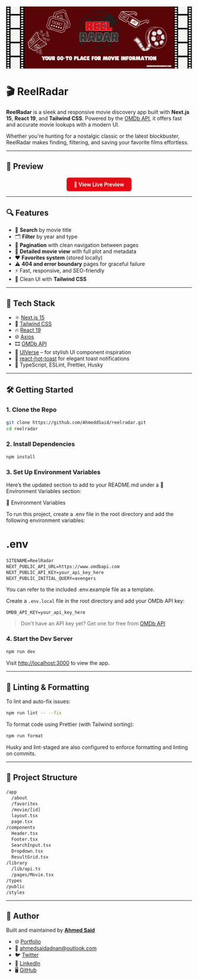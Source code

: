 <p align="center">
  <img src="https://raw.githubusercontent.com/AhmeddSaid/reelradar/refs/heads/master/public/assets/images/reelradar-banner.png" alt="ReelRadar banner" />
</p>

# 🎬 ReelRadar

**ReelRadar** is a sleek and responsive movie discovery app built with **Next.js 15**, **React 19**, and **Tailwind CSS**. Powered by the [OMDb API](https://www.omdbapi.com/), it offers fast and accurate movie lookups with a modern UI.

Whether you're hunting for a nostalgic classic or the latest blockbuster, ReelRadar makes finding, filtering, and saving your favorite films effortless.

---

## 📸 Preview

<p align="center">
  <a href="https://reelradar.ahmedsaidadnan.com" target="_blank" style="
    display: inline-block;
    background-color: #e50914;
    color: white;
    padding: 10px 20px;
    text-decoration: none;
    border-radius: 6px;
    font-weight: bold;
  ">
    🔗 View Live Preview
  </a>
</p>

---

## 🔍 Features

- 🔎 **Search** by movie title
- 🗂️ **Filter** by year and type
- 📄 **Pagination** with clean navigation between pages
- 📄 **Detailed movie view** with full plot and metadata
- ❤️ **Favorites system** (stored locally)
- ⚠️ **404 and error boundary** pages for graceful failure
- ⚡ Fast, responsive, and SEO-friendly
- 🎨 Clean UI with **Tailwind CSS**

---

## 🚀 Tech Stack

- ⚛️ [Next.js 15](https://nextjs.org/)
- 🎨 [Tailwind CSS](https://tailwindcss.com/)
- 🔥 [React 19](https://react.dev/)
- 🌐 [Axios](https://axios-http.com/)
- 🎞️ [OMDb API](https://www.omdbapi.com/)
- 🧩 [UIVerse](https://uiverse.io/) – for stylish UI component inspiration
- 🔔 [react-hot-toast](https://react-hot-toast.com/) for elegant toast notifications
- 🔧 TypeScript, ESLint, Prettier, Husky

---

## 🛠️ Getting Started

### 1. Clone the Repo

```bash
git clone https://github.com/AhmeddSaid/reelradar.git
cd reelradar
```

### 2. Install Dependencies

```bash
npm install
```

### 3. Set Up Environment Variables

Here’s the updated section to add to your README.md under a 🔐 Environment Variables section:

🔐 Environment Variables

To run this project, create a .env file in the root directory and add the following environment variables:

# .env

```NODE_ENV=development
SITENAME=ReelRadar
NEXT_PUBLIC_API_URL=https://www.omdbapi.com
NEXT_PUBLIC_API_KEY=your_api_key_here
NEXT_PUBLIC_INITIAL_QUERY=avengers
```

You can refer to the included .env.example file as a template.

Create a `.env.local` file in the root directory and add your OMDb API key:

```env
OMDB_API_KEY=your_api_key_here
```

> Don't have an API key yet? Get one for free from [OMDb API](https://www.omdbapi.com/apikey.aspx)

### 4. Start the Dev Server

```bash
npm run dev
```

Visit [http://localhost:3000](http://localhost:3000) to view the app.

---

## 🧪 Linting & Formatting

To lint and auto-fix issues:

```bash
npm run lint -- --fix
```

To format code using Prettier (with Tailwind sorting):

```bash
npm run format
```

Husky and lint-staged are also configured to enforce formatting and linting on commits.

---

## 🧱 Project Structure

```
/app
  /about
  /favorites
  /movie/[id]
  layout.tsx
  page.tsx
/components
  Header.tsx
  Footer.tsx
  SearchInput.tsx
  Dropdown.tsx
  ResultGrid.tsx
/library
  /lib/api.ts
  /pages/Movie.tsx
/types
/public
/styles
```

---

## 👤 Author

Built and maintained by **[Ahmed Said](https://ahmedsaidadnan.com)**

- 🌐 [Portfolio](https://ahmedsaidadnan.com)
- 📧 [ahmedsaidadnan@outlook.com](mailto:ahmedsaidadnan@outlook.com)
- 🐦 [Twitter](https://x.com/AhmedSaid9610)
- 💼 [LinkedIn](https://www.linkedin.com/in/ahmedsaidadnan)
- 🖥️ [GitHub](https://github.com/ahmeddsaid)
